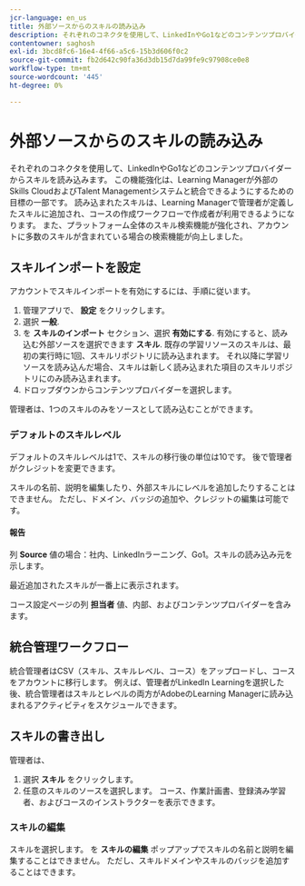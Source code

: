 ```yaml
---
jcr-language: en_us
title: 外部ソースからのスキルの読み込み
description: それぞれのコネクタを使用して、LinkedInやGo1などのコンテンツプロバイダーからスキルを読み込みます。  読み込まれたスキルは、Learning Managerで管理者が定義したスキルに追加され、コースの作成ワークフローで作成者が利用できるようになります。
contentowner: saghosh
exl-id: 3bcd8fc6-16e4-4f66-a5c6-15b3d606f0c2
source-git-commit: fb2d642c90fa36d3db15d7da99fe9c97908ce0e8
workflow-type: tm+mt
source-wordcount: '445'
ht-degree: 0%

---
```


# 外部ソースからのスキルの読み込み

それぞれのコネクタを使用して、LinkedInやGo1などのコンテンツプロバイダーからスキルを読み込みます。 この機能強化は、Learning Managerが外部のSkills CloudおよびTalent Managementシステムと統合できるようにするための目標の一部です。 読み込まれたスキルは、Learning Managerで管理者が定義したスキルに追加され、コースの作成ワークフローで作成者が利用できるようになります。 また、プラットフォーム全体のスキル検索機能が強化され、アカウントに多数のスキルが含まれている場合の検索機能が向上しました。

## スキルインポートを設定

アカウントでスキルインポートを有効にするには、手順に従います。

1. 管理アプリで、 **設定** をクリックします。
1. 選択 **一般**.
1. を **スキルのインポート** セクション、選択 **有効にする**. 有効にすると、読み込む外部ソースを選択できます **スキル**. 既存の学習リソースのスキルは、最初の実行時に1回、スキルリポジトリに読み込まれます。 それ以降に学習リソースを読み込んだ場合、スキルは新しく読み込まれた項目のスキルリポジトリにのみ読み込まれます。
1. ドロップダウンからコンテンツプロバイダーを選択します。

管理者は、1つのスキルのみをソースとして読み込むことができます。

### デフォルトのスキルレベル

デフォルトのスキルレベルは1で、スキルの移行後の単位は10です。 後で管理者がクレジットを変更できます。

スキルの名前、説明を編集したり、外部スキルにレベルを追加したりすることはできません。 ただし、ドメイン、バッジの追加や、クレジットの編集は可能です。

#### 報告

列 **Source** 値の場合：社内、LinkedInラーニング、Go1。スキルの読み込み元を示します。

最近追加されたスキルが一番上に表示されます。

コース設定ページの列 **担当者** 値、内部、およびコンテンツプロバイダーを含みます。


## 統合管理ワークフロー

統合管理者はCSV（スキル、スキルレベル、コース）をアップロードし、コースをアカウントに移行します。 例えば、管理者がLinkedIn Learningを選択した後、統合管理者はスキルとレベルの両方がAdobeのLearning Managerに読み込まれるアクティビティをスケジュールできます。

## スキルの書き出し

管理者は、

1. 選択 **スキル** をクリックします。
1. 任意のスキルのソースを選択します。 コース、作業計画書、登録済み学習者、およびコースのインストラクターを表示できます。

### スキルの編集

スキルを選択します。 を **スキルの編集** ポップアップでスキルの名前と説明を編集することはできません。 ただし、スキルドメインやスキルのバッジを追加することはできます。

